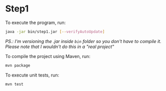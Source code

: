 # Step1

To execute the program, run:
```sh
java -jar bin/step1.jar [--verifyAutoUpdate]
```
_PS.: I'm versioning the .jar inside `bin` folder so you don't have to compile it. Please note that I wouldn't do this in a "real project"_

To compile the project using Maven, run:
```sh
mvn package
```

To execute unit tests, run:
```sh
mvn test
```